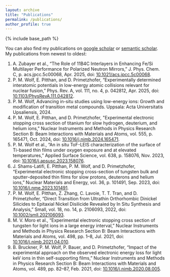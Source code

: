 ```yaml
---
layout: archive
title: "Publications"
permalink: /publications/
author_profile: true
---
```


{% include base_path %}

You can also find my publications on [google scholar](https://scholar.google.com/citations?user=fYMtorMAAAAJ&hl=en) or [semantic scholar](https://www.semanticscholar.org/author/Philipp-M.-Wolf/51167965). My publications from newest to oldest:

1. A. Zubayer et al., “The Role of 11B4C Interlayers in Enhancing Fe/Si Multilayer Performance for Polarized Neutron Mirrors,” J. Phys. Chem. C, p. acs.jpcc.5c00068, Apr. 2025, doi: [10.1021/acs.jpcc.5c00068](https://doi.org/10.1021/acs.jpcc.5c00068).
1. P. M. Wolf, E. Pitthan, and D. Primetzhofer, “Experimentally determined interatomic potentials in low-energy atomic collisions relevant for nuclear fusion,” Phys. Rev. A, vol. 111, no. 4, p. 042812, Apr. 2025, doi: [10.1103/PhysRevA.111.042812](https://doi.org/10.1103/PhysRevA.111.042812).
1. P. M. Wolf, Advancing in-situ studies using low-energy ions: Growth and modification of transition metal compounds. Uppsala: Acta Universitatis Upsaliensis, 2024.
1. P. M. Wolf, E. Pitthan, and D. Primetzhofer, "Experimental electronic stopping cross section of titanium for slow hydrogen, deuterium, and helium ions," Nuclear Instruments and Methods in Physics Research Section B: Beam Interactions with Materials and Atoms, vol. 555, p. 165471, Oct. 2024, doi: [10.1016/j.nimb.2024.165471](https://doi.org/10.1016/j.nimb.2024.165471).
1. P. M. Wolf et al., “An in situ ToF-LEIS characterization of the surface of Ti-based thin films under oxygen exposure and at elevated temperatures,” Applied Surface Science, vol. 638, p. 158076, Nov. 2023, doi: [10.1016/j.apsusc.2023.158076](https://doi.org/10.1016/j.apsusc.2023.158076).
1. J. Shams-Latifi, E. Pitthan, P. M. Wolf, and D. Primetzhofer, “Experimental electronic stopping cross-section of tungsten bulk and sputter-deposited thin films for slow protons, deuterons and helium ions,” Nuclear Materials and Energy, vol. 36, p. 101491, Sep. 2023, doi: [10.1016/j.nme.2023.101491](https://doi.org/10.1016/j.nme.2023.101491).
1. P. M. Wolf, E. Pitthan, Z. Zhang, C. Lavoie, T. T. Tran, and D. Primetzhofer, “Direct Transition from Ultrathin Orthorhombic Dinickel Silicides to Epitaxial Nickel Disilicide Revealed by In Situ Synthesis and Analysis,” Small, vol. 18, no. 14, p. 2106093, 2022, doi: [10.1002/smll.202106093](https://doi.org/10.1002/smll.202106093).
1. M. V. Moro et al., “Experimental electronic stopping cross section of tungsten for light ions in a large energy interval,” Nuclear Instruments and Methods in Physics Research Section B: Beam Interactions with Materials and Atoms, vol. 498, pp. 1–8, Jul. 2021, doi: [10.1016/j.nimb.2021.04.010](https://doi.org/10.1016/j.nimb.2021.04.010).
1. B. Bruckner, P. M. Wolf, P. Bauer, and D. Primetzhofer, “Impact of the experimental approach on the observed electronic energy loss for light keV ions in thin self-supporting films,” Nuclear Instruments and Methods in Physics Research Section B: Beam Interactions with Materials and Atoms, vol. 489, pp. 82–87, Feb. 2021, doi: [10.1016/j.nimb.2020.08.005](https://doi.org/10.1016/j.nimb.2020.08.005).
